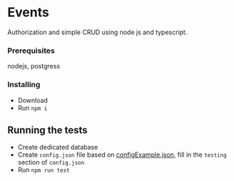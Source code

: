 # Events

Authorization and simple CRUD using node js and typescript.

### Prerequisites

nodejs, postgress

### Installing

* Download
* Run `npm i`

## Running the tests

* Create dedicated database
* Create `config.json` file based on [configExample.json](./configExample.json), fill in the `testing` section of `config.json`
* Run `npm run test`
